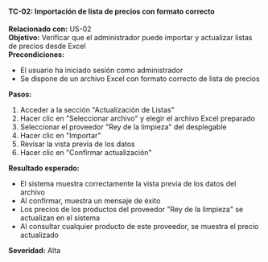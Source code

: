 #### TC-02: Importación de lista de precios con formato correcto
**Relacionado con:** US-02  
**Objetivo:** Verificar que el administrador puede importar y actualizar listas de precios desde Excel  
**Precondiciones:**
- El usuario ha iniciado sesión como administrador
- Se dispone de un archivo Excel con formato correcto de lista de precios

**Pasos:**
1. Acceder a la sección "Actualización de Listas"
2. Hacer clic en "Seleccionar archivo" y elegir el archivo Excel preparado
3. Seleccionar el proveedor "Rey de la limpieza" del desplegable
4. Hacer clic en "Importar"
5. Revisar la vista previa de los datos
6. Hacer clic en "Confirmar actualización"

**Resultado esperado:**
- El sistema muestra correctamente la vista previa de los datos del archivo
- Al confirmar, muestra un mensaje de éxito
- Los precios de los productos del proveedor "Rey de la limpieza" se actualizan en el sistema
- Al consultar cualquier producto de este proveedor, se muestra el precio actualizado

**Severidad:** Alta
